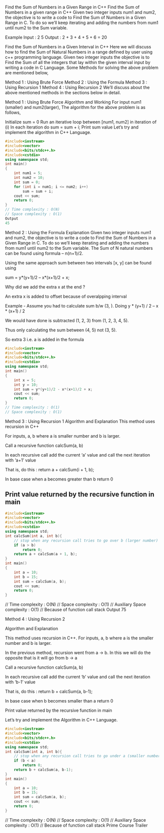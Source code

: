 Find the Sum of Numbers in a Given Range in C++
Find the Sum of Numbers in a given range in C++
Given two integer inputs num1 and num2, the objective is to write a code to Find the Sum of Numbers in a Given Range in C. To do so we’ll keep iterating and adding the numbers from num1 until num2 to the Sum variable.

Example
Input : 2 5
Output : 2 + 3 + 4 + 5 + 6 = 20

Find the Sum of Numbers in a Given Interval in C++
Here we will discuss how to find the Sum of Natural Numbers in a range defined by user using c++ programming language. Given two integer inputs the objective is to Find the Sum of all the integers that lay within the given interval input by writing a code in C Language. Some Methods for solving the above problem are mentioned below,

Method 1 : Using Brute Force
Method 2 : Using the Formula
Method 3 : Using Recursion 1
Method 4 :  Using Recursion 2
We’ll discuss about the above mentioned methods in the sections below in detail.




Method 1 : Using Brute Force
Algorithm and Working
For input num1 (smaller) and num2(larger), The algorithm for the above problem is as follows,

Initialize sum = 0
Run an iterative loop between [num1, num2] in iteration of (i)
In each iteration do sum = sum + i;
Print sum value
Let’s try and implement the algorithm in C++ Language.

```cpp
#include<iostream>
#include<vector>
#include<bits/stdc++.h>
#include<cstdio>
using namespace std;
int main()
{
    int num1 = 5;
    int num2 = 10;
    int sum = 0;
    for (int i = num1; i <= num2; i++)
        sum = sum + i;
    cout << sum;
    return 0;
}
// Time complexity : O(N)
// Space complexity : O(1)
Output
45
```
Method 2 : Using the Formula
Explanation
Given two integer inputs num1 and num2, the objective is to write a code to Find the Sum of Numbers in a Given Range in C. To do so we’ll keep iterating and adding the numbers from num1 until num2 to the Sum variable. The Sum of N natural numbers can be found using formula – n(n+1)/2.

Using the same approach sum between two intervals [x, y] can be found using

sum = y*(y+1)/2 – x*(x+1)/2 + x;

Why did we add the extra x at the end ?

An extra x is added to offset because of overalpping interval

Example -
Assume you had to calculate sum b/w (3, ). Doing y * (y+1) / 2 – x * (x+1) / 2

We would have done is subtracted (1, 2, 3) from (1, 2, 3, 4, 5).

Thus only calculating the sum between (4, 5) not (3, 5).

So extra 3 i.e. a is added in the formula
```cpp
#include<iostream>
#include<vector>
#include<bits/stdc++.h>
#include<cstdio>
using namespace std;
int main()
{
    int x = 5;
    int y = 10;
    int sum = y*(y+1)/2 - x*(x+1)/2 + x;
    cout << sum;
    return 0;
}
// Time complexity : O(1)
// Space complexity : O(1)

```
Method 3 : Using Recursion 1
Algorithm and Explanation
This method uses recursion in C++

For inputs, a, b where a is smaller number and b is larger.

Call a recursive function calcSum(a, b)

In each recursive call add the current ‘a’ value and call the next iteration with ‘a+1’ value

That is, do this : return a + calcSum(i + 1, b);

In base case when a becomes greater than b  return 0

Print value returned by the recursive function in main
---

```cpp
#include<iostream>
#include<vector>
#include<bits/stdc++.h>
#include<cstdio> 
using namespace std;
int calcSum(int a, int b){
    // stop when any recursion call tries to go over b (larger number)
    if (a > b)
        return 0;
    return a + calcSum(a + 1, b);
}
int main()
{
    int a = 10;
    int b = 15;   
    int sum = calcSum(a, b);
    cout << sum;
    return 0;
}
```
// Time complexity : O(N)
// Space complexity : O(1)
// Auxiliary Space complexity : O(1)
// Because of function call stack
Output
75


Method 4 : Using Recursion 2

Algorithm and Explanation

This method uses recursion in C++. For inputs, a, b where a is the smaller number and b is larger.

In the previous method, recursion went from a -> b. In this we will do the opposite that is it will go from b -> a


Call a recursive function calcSum(a, b)

In each recursive call add the current ‘b’ value and call the next iteration with ‘b-1’ value

That is, do this : return b + calcSum(a, b-1);

In base case when b becomes smaller than a return 0

Print value returned by the recursive function in main

Let’s try and implement the Algorithm in C++ Language.

```cpp
#include<iostream>
#include<vector>
#include<bits/stdc++.h>
#include<cstdio>
using namespace std;
int calcSum(int a, int b){      
    // stop when any recursion call tries to go under a (smaller number)
    if (b < a)
        return 0;
    return b + calcSum(a, b-1);
}
int main()
{
    int a = 10;
    int b = 15;   
    int sum = calcSum(a, b);
    cout << sum;
    return 0;
}
```
// Time complexity : O(N)
// Space complexity : O(1)
// Auxiliary Space complexity : O(1)
// Because of function call stack
Prime Course Trailer


